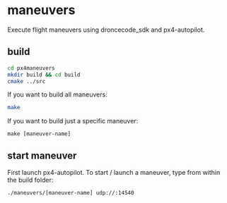 # maneuvers 
Execute flight maneuvers using droncecode_sdk and px4-autopilot.

## build
```bash
cd px4maneuvers
mkdir build && cd build
cmake ../src
```

If you want to build all maneuvers:
```bash 
make
```
If you want to build just a specific maneuver:
```
make [maneuver-name]
```
## start maneuver
First launch px4-autopilot. 
To start / launch a maneuver, type from within the build folder:
```bash
./maneuvers/[maneuver-name] udp://:14540
```
